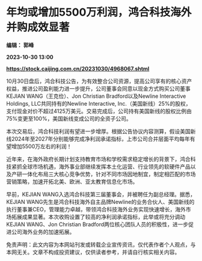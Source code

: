 # 年均或增加5500万利润，鸿合科技海外并购成效显著
**编辑： 郭峰**

**2023-10-30 13:00**

**https://stock.caijing.com.cn/20231030/4968067.shtml**

10月30日盘后，鸿合科技公告，为有效整合公司资源，提高公司享有的核心资产权益，推进公司盈利能力进一步提升，公司董事会同意以现金方式购买公司董事KEJIAN WANG（王克俭）、Jon Christian Bradford以及Newline Interactive Holdings, LLC共同持有的Newline Interactive, Inc.（美国新线）25%的股权，支付现金对价不超过4125万美元。交易完成后，公司持有美国新线的股权比例由75%变更至100%，美国新线变成公司的全资子公司。

本次交易后，鸿合科技利润有望进一步增厚。根据公告协议内容测算，假设美国新线2024年至2027年分别能够完成净利润承诺指标，上市公司合并层面平均每年有望增加5500万左右的利润！

近年来，在海外政府长期计划支持教育市场和学校需求稳定增长的背景下，鸿合科技紧抓全球市场机遇，海外事业部继续发挥本土化运营、行业领先的软硬件产品以及产研一体化布局三大核心竞争优势，针对不同市场因地制宜，制定相匹配的市场营销策略，加速开拓北美、欧洲、亚太教育信息化市场。

早前，KEJIAN WANG入选鸿合科技第三届董事会，并被聘任为副总经理。据悉，KEJIAN WANG先生是鸿合科技海外自主品牌Newline的业务合伙人、美国新线的执行董事兼CEO，管理能力卓越，带领鸿合科技海外业务实现快速增长，海外市场拓展成果显著。本次收购设置了较高的净利润承诺指标，此举或将充分调动KEJIAN WANG、Jon Christian Bradford两位核心团队人员的积极性，进一步促进公司海外业务的加速拓展。

免责声明：此文内容为本网站刊发或转载企业宣传资讯，仅代表作者个人观点，与本网无关。文章不构成投资建议，仅供读者参考，并请自行核实相关内容。